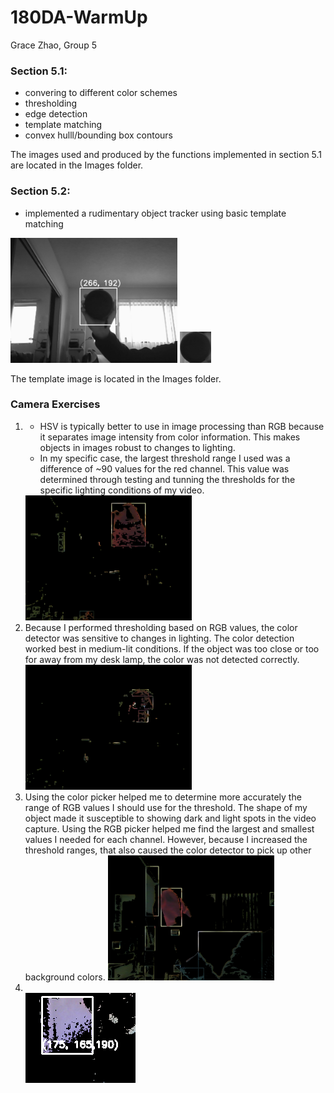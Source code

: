 # 180DA-WarmUp
Grace Zhao, Group 5

<h3>Section 5.1:</h3>
    <ul>
        <li>convering to different color schemes</li>
        <li>thresholding</li>
        <li>edge detection</li>
        <li>template matching</li>
        <li>convex hulll/bounding box contours</li>
    </ul>

The images used and produced by the functions implemented in section 5.1 are located in the Images folder.

<h3>Section 5.2:</h3>
    <ul>
        <li>
            implemented a rudimentary object tracker using basic template matching 
        </li>
    </ul>
   
<img src = 'frame_screenshot_12.01.2022.png' height="200"></img>
<img src = "Images\object-template.png" height="50"></img>

The template image is located in the Images folder.

<h3>Camera Exercises</h3>
    <ol>
        <li>
            <ul>
                <li>
                    HSV is typically better to use in image processing than RGB because it separates image intensity from color information. This makes objects in images robust to changes to lighting. 
                </li>
                <li>
                    In my specific case, the largest threshold range I used was a difference of ~90 values for the red channel. This value was determined through testing and tunning the thresholds for the specific lighting conditions of my video.
                </li>
            </ul>
            <img src = 'monochrome_thresholding_2.png' height="200"></img> 
        </li>
        <li>
            Because I performed thresholding based on RGB values, the color detector was sensitive to changes in lighting. The color detection worked best in medium-lit conditions. If the object was too close or too for away from my desk lamp, the color was not detected correctly. <br/>
            <img src = 'monochrome_thresholding_3.png' height="200"></img> 
        </li>
        <li>
            Using the color picker helped me to determine more accurately the range of RGB values I should use for the threshold. The shape of my object made it susceptible to showing dark and light spots in the video capture. Using the RGB picker helped me find the largest and smallest values I needed for each channel. However, because I increased the threshold ranges, that also caused the color detector to pick up other background colors. 
            <img src = 'monochrome_thresholding_7.png' height="200"></img>
        </li>
        <li>
            <br/><img src = 'dominant_color_1.png'></img>
        </li>
    </ol>
